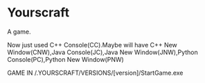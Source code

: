 # Yourscraft
A game.

Now just used C++ Console(CC).Maybe will have C++ New Window(CNW),Java Console(JC),Java New Window(JNW),Python Console(PC),Python New Window(PNW)

GAME IN /.YOURSCRAFT/VERSIONS/[version]/StartGame.exe
